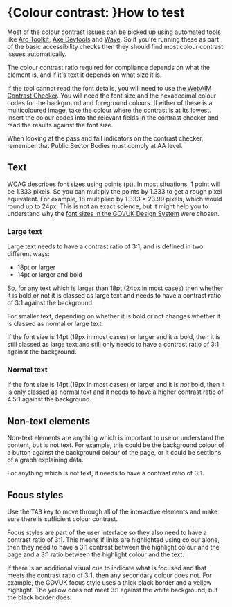 # {Colour contrast: }How to test

Most of the colour contrast issues can be picked up using automated tools like [Arc Toolkit](/best-practice/automated-testing-using-browser-plugins#arc-toolkit), [Axe Devtools](/best-practice/automated-testing-using-browser-plugins#axe-devtools) and [Wave](/best-practice/automated-testing-using-browser-plugins#wave). So if you're running these as part of the basic accessibility checks then they should find most colour contrast issues automatically.

The colour contrast ratio required for compliance depends on what the element is, and if it's text it depends on what size it is.

If the tool cannot read the font details, you will need to use the [WebAIM Contrast Checker](https://webaim.org/resources/contrastchecker/). You will need the font size and the hexadecimal colour codes for the background and foreground colours. If either of these is a multicoloured image, take the colour where the contrast is at its lowest. Insert the colour codes into the relevant fields in the contrast checker and read the results against the font size.

When looking at the pass and fail indicators on the contrast checker, remember that Public Sector Bodies must comply at AA level.

## Text
WCAG describes font sizes using points (pt). In most situations, 1 point will be 1.333 pixels. So you can multiply the points by 1.333 to get a rough pixel equivalent. For example, 18 multiplied by 1.333 = 23.99 pixels, which would round up to 24px. This is not an exact science, but it might help you to understand why the [font sizes in the GOVUK Design System](https://design-system.service.gov.uk/styles/typography/) were chosen.

### Large text
Large text needs to have a contrast ratio of 3:1, and is defined in two different ways:
- 18pt or larger
- 14pt or larger and bold

So, for any text which is larger than 18pt (24px in most cases) then whether it is bold or not it is classed as large text and needs to have a contrast ratio of 3:1 against the background. 

For smaller text, depending on whether it is bold or not changes whether it is classed as normal or large text.

If the font size is 14pt (19px in most cases) or larger and it *is* bold, then it is still classed as large text and still only needs to have a contrast ratio of 3:1 against the background.

### Normal text
If the font size is 14pt (19px in most cases) or larger and it is *not* bold, then it is only classed as normal text and it needs to have a higher contrast ratio of 4.5:1 against the background.

## Non-text elements
Non-text elements are anything which is important to use or understand the content, but is not text. For example, this could be the background colour of a button against the background colour of the page, or it could be sections of a graph explaining data.

For anything which is not text, it needs to have a contrast ratio of 3:1.

## Focus styles
Use the <kbd>TAB</kbd> key to move through all of the interactive elements and make sure there is sufficient colour contrast.

Focus styles are part of the user interface so they also need to have a contrast ratio of 3:1. This means if links are highlighted using colour alone, then they need to have a 3:1 contrast between the highlight colour and the page and a 3:1 ratio between the highlight colour and the text.

If there is an additional visual cue to indicate what is focused and that meets the contrast ratio of 3:1, then any secondary colour does not. For example, the GOVUK focus style uses a thick black border and a yellow highlight. The yellow does not meet 3:1 against the white background, but the black border does.

